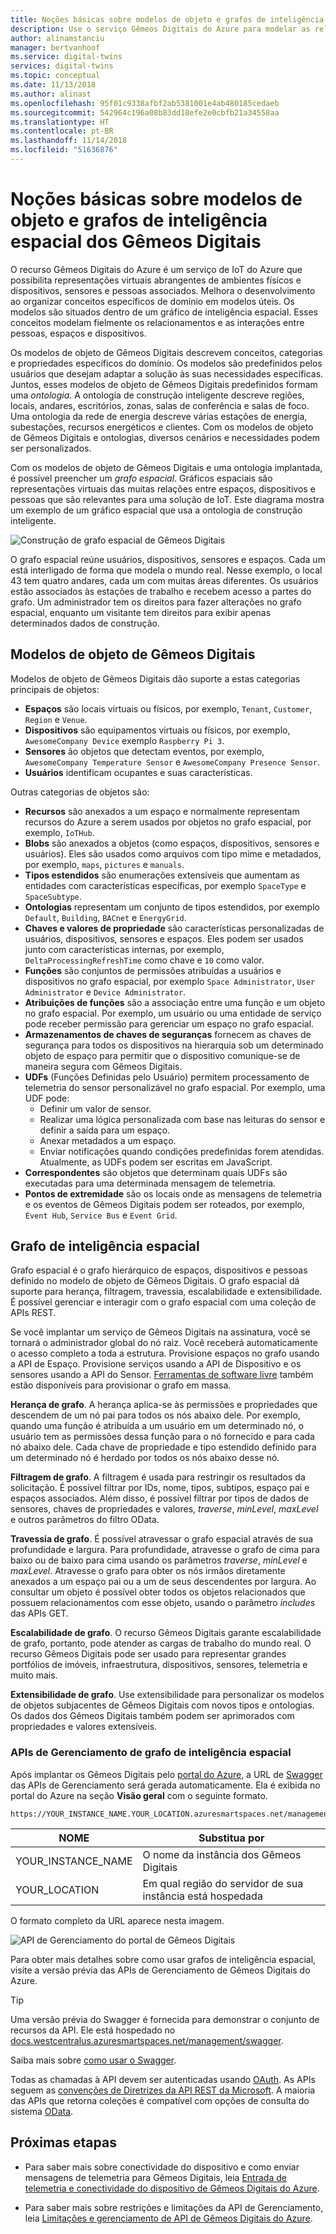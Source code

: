 ```yaml
---
title: Noções básicas sobre modelos de objeto e grafos de inteligência espacial dos Gêmeos Digitais | Microsoft Docs
description: Use o serviço Gêmeos Digitais do Azure para modelar as relações entre pessoas, locais e dispositivos
author: alinamstanciu
manager: bertvanhoof
ms.service: digital-twins
services: digital-twins
ms.topic: conceptual
ms.date: 11/13/2018
ms.author: alinast
ms.openlocfilehash: 95f01c9338afbf2ab5381001e4ab480185cedaeb
ms.sourcegitcommit: 542964c196a08b83dd18efe2e0cbfb21a34558aa
ms.translationtype: HT
ms.contentlocale: pt-BR
ms.lasthandoff: 11/14/2018
ms.locfileid: "51636876"
---
```

# <a name="understand-digital-twins-object-models-and-spatial-intelligence-graph"></a>Noções básicas sobre modelos de objeto e grafos de inteligência espacial dos Gêmeos Digitais

O recurso Gêmeos Digitais do Azure é um serviço de IoT do Azure que possibilita representações virtuais abrangentes de ambientes físicos e dispositivos, sensores e pessoas associados. Melhora o desenvolvimento ao organizar conceitos específicos de domínio em modelos úteis. Os modelos são situados dentro de um gráfico de inteligência espacial. Esses conceitos modelam fielmente os relacionamentos e as interações entre pessoas, espaços e dispositivos.

Os modelos de objeto de Gêmeos Digitais descrevem conceitos, categorias e propriedades específicos do domínio. Os modelos são predefinidos pelos usuários que desejam adaptar a solução às suas necessidades específicas. Juntos, esses modelos de objeto de Gêmeos Digitais predefinidos formam uma _ontologia_. A ontologia de construção inteligente descreve regiões, locais, andares, escritórios, zonas, salas de conferência e salas de foco. Uma ontologia da rede de energia descreve várias estações de energia, subestações, recursos energéticos e clientes. Com os modelos de objeto de Gêmeos Digitais e ontologias, diversos cenários e necessidades podem ser personalizados.

Com os modelos de objeto de Gêmeos Digitais e uma ontologia implantada, é possível preencher um _grafo espacial_. Gráficos espaciais são representações virtuais das muitas relações entre espaços, dispositivos e pessoas que são relevantes para uma solução de IoT. Este diagrama mostra um exemplo de um gráfico espacial que usa a ontologia de construção inteligente.

![Construção de grafo espacial de Gêmeos Digitais][1]

<a id="model"></a>

O grafo espacial reúne usuários, dispositivos, sensores e espaços. Cada um está interligado de forma que modela o mundo real. Nesse exemplo, o local 43 tem quatro andares, cada um com muitas áreas diferentes. Os usuários estão associados às estações de trabalho e recebem acesso a partes do grafo. Um administrador tem os direitos para fazer alterações no grafo espacial, enquanto um visitante tem direitos para exibir apenas determinados dados de construção.

## <a name="digital-twins-object-models"></a>Modelos de objeto de Gêmeos Digitais

Modelos de objeto de Gêmeos Digitais dão suporte a estas categorias principais de objetos:

- **Espaços** são locais virtuais ou físicos, por exemplo, `Tenant`, `Customer`, `Region` e `Venue`.
- **Dispositivos** são equipamentos virtuais ou físicos, por exemplo, `AwesomeCompany Device` exemplo `Raspberry Pi 3`.
- **Sensores** ão objetos que detectam eventos, por exemplo, `AwesomeCompany Temperature Sensor` e `AwesomeCompany Presence Sensor`.
- **Usuários** identificam ocupantes e suas características.

Outras categorias de objetos são:

- **Recursos** são anexados a um espaço e normalmente representam recursos do Azure a serem usados por objetos no grafo espacial, por exemplo, `IoTHub`.
- **Blobs** são anexados a objetos (como espaços, dispositivos, sensores e usuários). Eles são usados como arquivos com tipo mime e metadados, por exemplo, `maps`, `pictures` e `manuals`.
- **Tipos estendidos** são enumerações extensíveis que aumentam as entidades com características específicas, por exemplo `SpaceType` e `SpaceSubtype`.
- **Ontologias** representam um conjunto de tipos estendidos, por exemplo `Default`, `Building`, `BACnet` e `EnergyGrid`.
- **Chaves e valores de propriedade** são características personalizadas de usuários, dispositivos, sensores e espaços. Eles podem ser usados junto com características internas, por exemplo, `DeltaProcessingRefreshTime` como chave e `10` como valor.
- **Funções** são conjuntos de permissões atribuídas a usuários e dispositivos no grafo espacial, por exemplo `Space Administrator`, `User Administrator` e `Device Administrator`.
- **Atribuições de funções** são a associação entre uma função e um objeto no grafo espacial. Por exemplo, um usuário ou uma entidade de serviço pode receber permissão para gerenciar um espaço no grafo espacial.
- **Armazenamentos de chaves de seguranças** fornecem as chaves de segurança para todos os dispositivos na hierarquia sob um determinado objeto de espaço para permitir que o dispositivo comunique-se de maneira segura com Gêmeos Digitais.
- **UDFs** (Funções Definidas pelo Usuário) permitem processamento de telemetria do sensor personalizável no grafo espacial. Por exemplo, uma UDF pode: 
    - Definir um valor de sensor. 
    - Realizar uma lógica personalizada com base nas leituras do sensor e definir a saída para um espaço. 
    - Anexar metadados a um espaço. 
    - Enviar notificações quando condições predefinidas forem atendidas. Atualmente, as UDFs podem ser escritas em JavaScript.
- **Correspondentes** são objetos que determinam quais UDFs são executadas para uma determinada mensagem de telemetria.
- **Pontos de extremidade** são os locais onde as mensagens de telemetria e os eventos de Gêmeos Digitais podem ser roteados, por exemplo, `Event Hub`, `Service Bus` e `Event Grid`.

<a id="graph"></a>

## <a name="spatial-intelligence-graph"></a>Grafo de inteligência espacial

Grafo espacial é o grafo hierárquico de espaços, dispositivos e pessoas definido no modelo de objeto de Gêmeos Digitais. O grafo espacial dá suporte para herança, filtragem, travessia, escalabilidade e extensibilidade. É possível gerenciar e interagir com o grafo espacial com uma coleção de APIs REST.

Se você implantar um serviço de Gêmeos Digitais na assinatura, você se tornará o administrador global do nó raiz. Você receberá automaticamente o acesso completo a toda a estrutura. Provisione espaços no grafo usando a API de Espaço. Provisione serviços usando a API de Dispositivo e os sensores usando a API do Sensor. [Ferramentas de software livre](https://github.com/Azure-Samples/digital-twins-samples-csharp) também estão disponíveis para provisionar o grafo em massa.

**Herança de grafo**. A herança aplica-se às permissões e propriedades que descendem de um nó pai para todos os nós abaixo dele. Por exemplo, quando uma função é atribuída a um usuário em um determinado nó, o usuário tem as permissões dessa função para o nó fornecido e para cada nó abaixo dele. Cada chave de propriedade e tipo estendido definido para um determinado nó é herdado por todos os nós abaixo desse nó.

**Filtragem de grafo**. A filtragem é usada para restringir os resultados da solicitação. É possível filtrar por IDs, nome, tipos, subtipos, espaço pai e espaços associados. Além disso, é possível filtrar por tipos de dados de sensores, chaves de propriedades e valores, *traverse*, *minLevel*, *maxLevel* e outros parâmetros do filtro OData.

**Travessia de grafo**. É possível atravessar o grafo espacial através de sua profundidade e largura. Para profundidade, atravesse o grafo de cima para baixo ou de baixo para cima usando os parâmetros *traverse*, *minLevel* e *maxLevel*. Atravesse o grafo para obter os nós irmãos diretamente anexados a um espaço pai ou a um de seus descendentes por largura. Ao consultar um objeto é possível obter todos os objetos relacionados que possuem relacionamentos com esse objeto, usando o parâmetro *includes* das APIs GET.

**Escalabilidade de grafo**. O recurso Gêmeos Digitais garante escalabilidade de grafo, portanto, pode atender as cargas de trabalho do mundo real. O recurso Gêmeos Digitais pode ser usado para representar grandes portfólios de imóveis, infraestrutura, dispositivos, sensores, telemetria e muito mais.

**Extensibilidade de grafo**. Use extensibilidade para personalizar os modelos de objetos subjacentes de Gêmeos Digitais com novos tipos e ontologias. Os dados dos Gêmeos Digitais também podem ser aprimorados com propriedades e valores extensíveis.

### <a name="spatial-intelligence-graph-management-apis"></a>APIs de Gerenciamento de grafo de inteligência espacial

Após implantar os Gêmeos Digitais pelo [portal do Azure](https://portal.azure.com), a URL de [Swagger](https://swagger.io/tools/swagger-ui/) das APIs de Gerenciamento será gerada automaticamente. Ela é exibida no portal do Azure na seção **Visão geral** com o seguinte formato.

```plaintext
https://YOUR_INSTANCE_NAME.YOUR_LOCATION.azuresmartspaces.net/management/swagger
```

| NOME | Substitua por |
| --- | --- |
| YOUR_INSTANCE_NAME | O nome da instância dos Gêmeos Digitais |
| YOUR_LOCATION | Em qual região do servidor de sua instância está hospedada |

 O formato completo da URL aparece nesta imagem.

![API de Gerenciamento do portal de Gêmeos Digitais][2]

Para obter mais detalhes sobre como usar grafos de inteligência espacial, visite a versão prévia das APIs de Gerenciamento de Gêmeos Digitais do Azure.

> [!TIP]
> Uma versão prévia do Swagger é fornecida para demonstrar o conjunto de recursos da API.
> Ele está hospedado no [docs.westcentralus.azuresmartspaces.net/management/swagger](https://docs.westcentralus.azuresmartspaces.net/management/swagger).

Saiba mais sobre [como usar o Swagger](how-to-use-swagger.md).

Todas as chamadas à API devem ser autenticadas usando [OAuth](https://docs.microsoft.com/azure/active-directory/develop/v1-protocols-oauth-code). As APIs seguem as [convenções de Diretrizes da API REST da Microsoft](https://github.com/Microsoft/api-guidelines/blob/master/Guidelines.md). A maioria das APIs que retorna coleções é compatível com opções de consulta do sistema [OData](http://www.odata.org/getting-started/basic-tutorial/#queryData).

## <a name="next-steps"></a>Próximas etapas

* Para saber mais sobre conectividade do dispositivo e como enviar mensagens de telemetria para Gêmeos Digitais, leia [Entrada de telemetria e conectividade do dispositivo de Gêmeos Digitais do Azure](concepts-device-ingress.md).

* Para saber mais sobre restrições e limitações da API de Gerenciamento, leia [Limitações e gerenciamento de API de Gêmeos Digitais do Azure](concepts-service-limits.md).

<!-- Images -->
[1]: media/concepts/digital-twins-spatial-graph-building.png
[2]: media/concepts/digital-twins-spatial-graph-management-api-url.png
